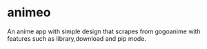 # animeo

An anime app with simple design that scrapes from gogoanime with features such as library,download and pip mode. 

